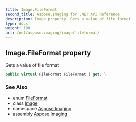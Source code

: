 ```yaml
---
title: Image.FileFormat
second_title: Aspose.Imaging for .NET API Reference
description: Image property. Gets a value of file format
type: docs
weight: 100
url: /net/aspose.imaging/image/fileformat/
---
```

## Image.FileFormat property

Gets a value of file format

```csharp
public virtual FileFormat FileFormat { get; }
```

### See Also

* enum [FileFormat](../../fileformat/)
* class [Image](../)
* namespace [Aspose.Imaging](../../image/)
* assembly [Aspose.Imaging](../../../)


